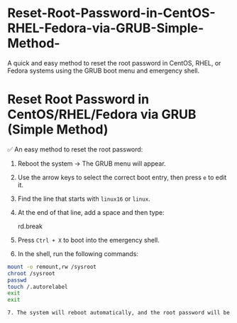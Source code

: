 # Reset-Root-Password-in-CentOS-RHEL-Fedora-via-GRUB-Simple-Method-

A quick and easy method to reset the root password in CentOS, RHEL, or Fedora systems using the GRUB boot menu and emergency shell.

# Reset Root Password in CentOS/RHEL/Fedora via GRUB (Simple Method)

✅ An easy method to reset the root password:

1. Reboot the system → The GRUB menu will appear.

2. Use the arrow keys to select the correct boot entry, then press `e` to edit it.

3. Find the line that starts with `linux16` or `linux`.

4. At the end of that line, add a space and then type:

   rd.break

5. Press `Ctrl + X` to boot into the emergency shell.
6. In the shell, run the following commands:
```bash
mount -o remount,rw /sysroot
chroot /sysroot
passwd
touch /.autorelabel
exit
exit

7. The system will reboot automatically, and the root password will be updated.


   

